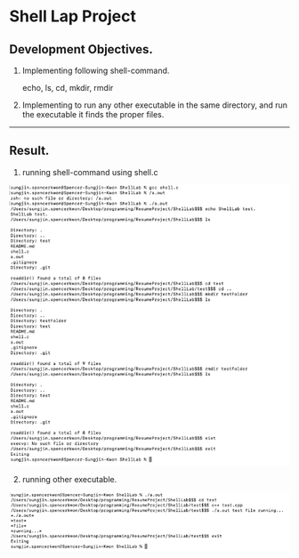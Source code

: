 # Shell Lap Project

## Development Objectives.

1. Implementing following shell-command.

   echo, ls, cd, mkdir, rmdir

2. Implementing to run any other executable in the same directory, and run the executable it finds the proper files.

---

## Result.

1. running shell-command using shell.c

![Screen Shot 2022-02-13 at 7.40.44 PM.png](images/Screen_Shot_2022-02-13_at_7.40.44_PM.png)

2. running other executable.

![Screen Shot 2022-02-13 at 7.58.42 PM.png](images/Screen_Shot_2022-02-13_at_7.58.42_PM.png)
